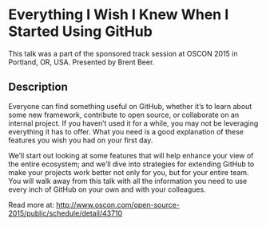 # Everything I Wish I Knew When I Started Using GitHub

This talk was a part of the sponsored track session at OSCON 2015 in Portland, OR, USA. Presented by Brent Beer.

## Description
Everyone can find something useful on GitHub, whether it’s to learn about some new framework, contribute to open source, or collaborate on an internal project. If you haven’t used it for a while, you may not be leveraging everything it has to offer. What you need is a good explanation of these features you wish you had on your first day.

We’ll start out looking at some features that will help enhance your view of the entire ecosystem; and we’ll dive into strategies for extending GitHub to make your projects work better not only for you, but for your entire team. You will walk away from this talk with all the information you need to use every inch of GitHub on your own and with your colleagues.

Read more at: http://www.oscon.com/open-source-2015/public/schedule/detail/43710
